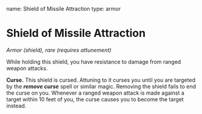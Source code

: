 name: Shield of Missile Attraction type: armor

# Shield of Missile Attraction
_Armor (shield), rare (requires attunement)_

While holding this shield, you have resistance to damage from ranged weapon attacks.

**Curse.** This shield is cursed. Attuning to it curses you until you are targeted by the **_remove curse_** spell or similar magic. Removing the shield fails to end the curse on you. Whenever a ranged weapon attack is made against a target within 10 feet of you, the curse causes you to become the target instead. 